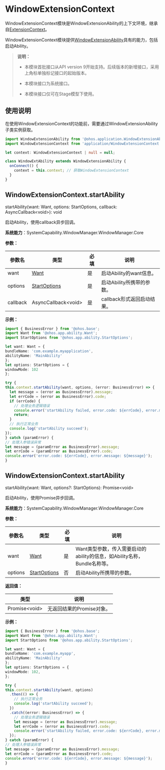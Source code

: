 # WindowExtensionContext

WindowExtensionContext模块是WindowExtensionAbility的上下文环境，继承自[ExtensionContext](js-apis-inner-application-extensionContext.md)。

WindowExtensionContext模块提供[WindowExtensionAbility](js-apis-application-windowExtensionAbility.md)具有的能力，包括启动Ability。

> **说明：**
>
>  - 本模块首批接口从API version 9开始支持。后续版本的新增接口，采用上角标单独标记接口的起始版本。
>
>  - 本模块接口为系统接口。
>
>  - 本模块接口仅可在Stage模型下使用。

## 使用说明

在使用WindowExtensionContext的功能前，需要通过WindowExtensionAbility子类实例获取。

```ts
import WindowExtensionAbility from '@ohos.application.WindowExtensionAbility';
import WindowExtensionContext from 'application/WindowExtensionContext';

let context: WindowExtensionContext | null = null;

class WindowExtAbility extends WindowExtensionAbility {
  onConnect() {
    context = this.context; // 获取WindowExtensionContext
  }
}
```

## WindowExtensionContext.startAbility

startAbility(want: Want, options: StartOptions, callback: AsyncCallback&lt;void&gt;): void

启动Ability，使用callback异步回调。

**系统能力**：SystemCapability.WindowManager.WindowManager.Core

**参数：**

| 参数名 | 类型 | 必填 | 说明 |
| -------- | -------- | -------- | -------- |
| want | [Want](js-apis-application-want.md)  | 是 | 启动Ability的want信息。 |
| options | [StartOptions](js-apis-app-ability-startOptions.md) | 是 | 启动Ability所携带的参数。 |
| callback | AsyncCallback&lt;void&gt; | 是 | callback形式返回启动结果。 |

**示例：**

  ```ts
import { BusinessError } from '@ohos.base';
import Want from '@ohos.app.ability.Want';
import StartOptions from '@ohos.app.ability.StartOptions';

let want: Want = {
  bundleName: 'com.example.myapplication',
  abilityName: 'MainAbility'
};
let options: StartOptions = {
  windowMode: 102
};

try {
  this.context.startAbility(want, options, (error: BusinessError) => {
    let message = (error as BusinessError).message;
    let errCode = (error as BusinessError).code;
    if (errCode) {
      // 处理业务逻辑错误
      console.error('startAbility failed, error.code: ${errCode}, error.message: ${message}');
      return;
    }
    // 执行正常业务
    console.log('startAbility succeed');
  });
} catch (paramError) {
  // 处理入参错误异常
  let message = (paramError as BusinessError).message;
  let errCode = (paramError as BusinessError).code;
  console.error('error.code: ${errCode}, error.message: ${message}');
}
  ```

## WindowExtensionContext.startAbility

startAbility(want: Want, options?: StartOptions): Promise\<void>

启动Ability，使用Promise异步回调。

**系统能力**：SystemCapability.WindowManager.WindowManager.Core

**参数：**

| 参数名 | 类型 | 必填 | 说明 |
| -------- | -------- | -------- | -------- |
| want | [Want](js-apis-application-want.md)  | 是 | Want类型参数，传入需要启动的ability的信息，如Ability名称，Bundle名称等。 |
| options | [StartOptions](js-apis-app-ability-startOptions.md) | 否 | 启动Ability所携带的参数。 |

**返回值：**

| 类型 | 说明 |
| -------- | -------- |
| Promise&lt;void&gt; | 无返回结果的Promise对象。 |

**示例：**

  ```ts
import { BusinessError } from '@ohos.base';
import Want from '@ohos.app.ability.Want';
import StartOptions from '@ohos.app.ability.StartOptions';

let want: Want = {
  bundleName: 'com.example.myapp',
  abilityName: 'MainAbility'
};
let options: StartOptions = {
  windowMode: 102,
};

try {
  this.context.startAbility(want, options)
    .then(() => {
      // 执行正常业务
      console.log('startAbility succeed');
    })
    .catch((error: BusinessError) => {
      // 处理业务逻辑错误
      let message = (error as BusinessError).message;
      let errCode = (error as BusinessError).code;
      console.error('startAbility failed, error.code: ${errCode}, error.message: ${message}');
    });
} catch (paramError) {
  // 处理入参错误异常
  let message = (paramError as BusinessError).message;
  let errCode = (paramError as BusinessError).code;
  console.error('error.code: ${errCode}, error.message: ${message}');
}
  ```